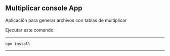 

## Multiplicar console App

Aplicación para generar archivos con tablas de multiplicar

Ejecutar este comando:

---
```
npm install
```
---
